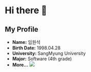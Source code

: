 # Hi there 👋

## My Profile
- **Name:** 임원석
- **Birth Date:** 1998.04.28
- **University:** SangMyung University
- **Major:** Software (4th grade)
- **More...**
<a href="https://www.instagram.com/lim.fluencer/" target="_blank"><img src="https://img.shields.io/badge/Instagram-%23E4405F?style=flat&logo=instagram&logoColor=white&color=%23E4405F"/></a>









<!--
**wslim98/wslim98** is a ✨ _special_ ✨ repository because its `README.md` (this file) appears on your GitHub profile.

Here are some ideas to get you started:

- 🔭 I’m currently working on ...
- 🌱 I’m currently learning ...
- 👯 I’m looking to collaborate on ...
- 🤔 I’m looking for help with ...
- 💬 Ask me about ...
- 📫 How to reach me: ...
- 😄 Pronouns: ...
- ⚡ Fun fact: ...
-->
